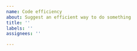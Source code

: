 ```yaml
---
name: Code efficiency
about: Suggest an efficient way to do something
title: ''
labels: ''
assignees: ''

---
```



